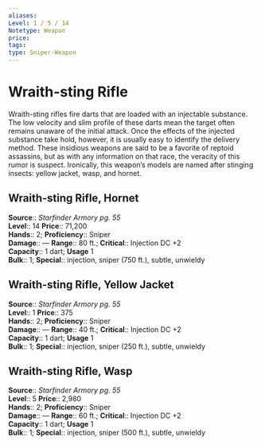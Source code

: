 ```yaml
---
aliases: 
Level: 1 / 5 / 14
Notetype: Weapon
price: 
tags: 
type: Sniper-Weapon
---
```


# Wraith-sting Rifle

Wraith-sting rifles fire darts that are loaded with an injectable substance. The low velocity and slim profile of these darts mean the target often remains unaware of the initial attack. Once the effects of the injected substance take hold, however, it is usually easy to identify the delivery method. These insidious weapons are said to be a favorite of reptoid assassins, but as with any information on that race, the veracity of this rumor is suspect. Ironically, this weapon’s models are named after stinging insects: yellow jacket, wasp, and hornet.  

## Wraith-sting Rifle, Hornet

**Source**:: _Starfinder Armory pg. 55_  
**Level**:: 14
**Price**:: 71,200  
**Hands**:: 2;
**Proficiency**:: Sniper  
**Damage**:: — **Range**:: 80 ft.;
**Critical**:: Injection DC +2  
**Capacity**:: 1 dart; **Usage** 1  
**Bulk**:: 1;
**Special**:: injection, sniper (750 ft.), subtle, unwieldy

## Wraith-sting Rifle, Yellow Jacket

**Source**:: _Starfinder Armory pg. 55_  
**Level**:: 1
**Price**:: 375  
**Hands**:: 2;
**Proficiency**:: Sniper  
**Damage**:: — **Range**:: 40 ft.;
**Critical**:: Injection DC +2  
**Capacity**:: 1 dart; **Usage** 1  
**Bulk**:: 1;
**Special**:: injection, sniper (250 ft.), subtle, unwieldy

## Wraith-sting Rifle, Wasp

**Source**:: _Starfinder Armory pg. 55_  
**Level**:: 5
**Price**:: 2,980  
**Hands**:: 2;
**Proficiency**:: Sniper  
**Damage**:: — **Range**:: 60 ft.;
**Critical**:: Injection DC +2  
**Capacity**:: 1 dart; **Usage** 1  
**Bulk**:: 1;
**Special**:: injection, sniper (500 ft.), subtle, unwieldy
